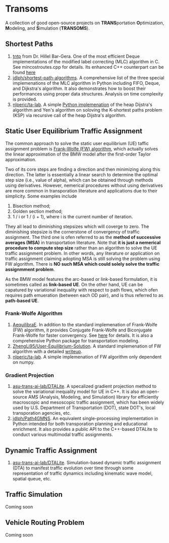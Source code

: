# Transoms
A collection of good open-source projects on **TRANS**portation **O**ptimization, **M**odeling, and **S**imulation (**TRANSOMS**).

## Shortest Paths

1. [tntp](http://www.bgu.ac.il/~bargera/tntp/FW.zip) from Dr. Hillel Bar-Gera. One of the most efficient Deque implementations of the modified label correcting (MLC) algorithm in C. See mincostroutes.cpp for details. Its enhanced C++ counterpart can be found [here](https://github.com/jdlph/Path4GMNS/blob/master/engine/path_engine.cpp)
2. [jdlph/shortest-path-algorithms](https://github.com/jdlph/shortest-path-algorithms). A comprehensive list of the three special implemenations of the MLC algorithm in Python including FIFO, Deque, and Dijkstra's algorithm. It also demonstrates how to boost their performances using proper data structures. Analysis on time complexity is provided. 
3. [nlperic/ta-lab](https://github.com/nlperic/ta-lab).  A simple [Python implemenation](https://github.com/nlperic/ta-lab/blob/master/assignment/shortest_path.py) of the heap Dijstra's algorithm and Yen's algorithm on soloving the K-shortest paths problem (KSP) via recursive call of the heap Dijstra's algorithm. 

## Static User Equilibrium Traffic Assignment

The common approach to solve the static user equilibrium (UE) taffic assignment problem is [Frank-Wolfe (FW) algorithm](https://en.wikipedia.org/wiki/Frank%E2%80%93Wolfe_algorithm), which actually solves the linear approximation of the BMW model after the first-order Taylor approximation. 

Two of its core steps are finding a direction and then minimizing along this direction. The latter is essentially a linear search to determine the optimal step size (i.e., value of alpha), which can be obtained through methods using derivatives. However, nemerical procedures without using derivatives are more common in transporation literature and applications due to their simplicity. Some examples include

1. Bisection method;
2. Golden section method;
3. 1 / i or 1 / (i + 1), where i is the current number of iteration.

They all lead to diminishing stepsizes which will coverge to zero. The diminishing stepsize is the cornerstone of convergency of traffic assignment. The third one is ofen referred to as the **method of successive averages (MSA)** in transportation literature. Note that **it is just a nemerical procedure to compute step size** rather than an algorithm to solve the UE traffic assignment problem. In other words, any literature or application on traffic assignment claiming adopting MSA is still solving the problem using FW algorithm. There is **NO such MSA which could solely solve the traffic assignmment problem**. 

As the BMW model features the arc-based or link-based formulation, it is sometimes called as **link-based UE**. On the other hand, UE can be capatured by variational inequality with respect to path flows, which ofen requires path emueration (between each OD pair), and is thus referred to as **path-based UE**.

### Frank-Wolfe Algorithm

1. [AequilibraE](http://www.aequilibrae.com/python/latest/). In addition to the standard implemenation of Frank-Wolfe (FW) algorithm, it provides Conjugate Frank-Wolfe and Biconjugate Frank-Wolfe for faster convergency. See [here](https://aequilibrae.com/python/V.0.6.1/traffic_assignment.html#algorithms-available) for details. It is also a comprehensive Python package for transportation modeling.
2. [ZhengLi95/User-Equilibrium-Solution](https://github.com/ZhengLi95/User-Equilibrium-Solution). A standard implemenation of FW algorithm with a detailed [writeup](https://github.com/ZhengLi95/User-Equilibrium-Solution/blob/master/static/user-equilibrium-solution.pdf).
3. [nlperic/ta-lab](https://github.com/nlperic/ta-lab). A simple implemenation of FW algorithm only dependent on numpy.

### Gradient Projection

1. [asu-trans-ai-lab/DTALite](https://github.com/asu-trans-ai-lab/DTALite). A specalized gradient projection method to solve the variational inequality model for UE in C++. It is also an open-source AMS (Analysis, Modeling, and Simulation) library for efficiently macroscopic and mesoscopic traffic assignment, which has been widely used by U.S. Department of Transportation (DOT), state DOT's, local transporation agencies, etc. 
2. [jdlph/Path4GMNS](https://github.com/jdlph/Path4GMNS). An equivalent single-processing implementation in Python intended for both transporation planning and educational enrichment. It also provides a public API to the C++-based DTALite to conduct various multimodal traffic assignments.

## Dynamic Traffic Assignment

1. [asu-trans-ai-lab/DTALite](https://github.com/asu-trans-ai-lab/DTALite). Simulation-based dynamic traffic assignment (DTA) to manifest traffic evolution over time through some representation of traffic dynamics including kinematic wave model, spatial queue, etc.

## Traffic Simulation

Coming soon

## Vehicle Routing Problem

Coming soon
